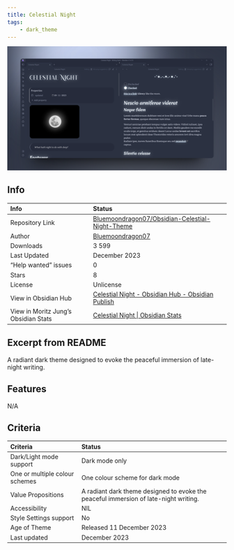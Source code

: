 ```yaml
---
title: Celestial Night
tags:
    - dark_theme
---
```


<img src="https://raw.githubusercontent.com/Bluemoondragon07/Obsidian-Celestial-Night-Theme/refs/heads/main/assets/high-res.png">

## Info
| Info | Status |
| :--- | :--- |
| Repository Link | [Bluemoondragon07/Obsidian-Celestial-Night-Theme](https://github.com/Bluemoondragon07/Obsidian-Celestial-Night-Theme) |
| Author | [Bluemoondragon07](https://github.com/Bluemoondragon07) |
| Downloads | 3 599 |
| Last Updated | December 2023 |
| “Help wanted” issues | 0 |
| Stars | 8 |
| License | Unlicense |
| View in Obsidian Hub | [Celestial Night \- Obsidian Hub \- Obsidian Publish](https://publish.obsidian.md/hub/02+-+Community+Expansions/02.05+All+Community+Expansions/Themes/Celestial+Night) |
| View in Moritz Jung’s Obsidian Stats | [Celestial Night \| Obsidian Stats](https://www.moritzjung.dev/obsidian-stats/themes/celestial-night/) |

## Excerpt from README
A radiant dark theme designed to evoke the peaceful immersion of late-night writing.

## Features
N/A

## Criteria
| Criteria | Status | 
| :--- | :--- | 
| Dark/Light mode support | Dark mode only | 
| One or multiple colour schemes | One colour scheme for dark mode | 
| Value Propositions | A radiant dark theme designed to evoke the peaceful immersion of late-night writing.  |
| Accessibility | NIL | 
| Style Settings support | No | 
| Age of Theme | Released 11 December 2023 | 
| Last updated | December 2023 | 